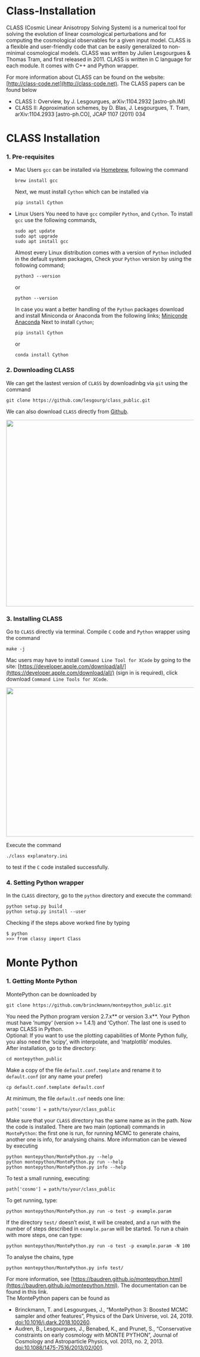 # Class-Installation

CLASS (Cosmic Linear Anisotropy Solving System) is a numerical tool for solving the evolution of linear cosmological perturbations and for computing the cosmological observables for a given input model. CLASS is a flexible and user-friendly code that can be easily generalized to non-minimal cosmological models. CLASS was written by Julien Lesgourgues & Thomas Tram, and first released in 2011. CLASS is written in C language for each module. It comes with C++ and Python wrapper. 

For more information about CLASS can be found on the website: [http://class-code.net](http://class-code.net). The CLASS papers can be found below

- CLASS I: Overview, by J. Lesgourgues, arXiv:1104.2932 [astro-ph.IM]
- CLASS II: Approximation schemes, by D. Blas, J. Lesgourgues, T. Tram, arXiv:1104.2933 [astro-ph.CO], JCAP 1107 (2011) 034


CLASS Installation 
==================
### 1. Pre-requisites
- Mac Users
  `gcc` can be installed via [Homebrew](https://brew.sh/), following the command
  ```Linux
  brew install gcc
  ```
  Next, we must install `Cython` which can be installed via
  ```Linux
  pip install Cython
  ```

- Linux Users
  You need to have `gcc` compiler `Python`, and `Cython`. To install `gcc` use the following commands,
  ```Linux
  sudo apt update
  sudo apt upgrade
  sudo apt install gcc
  ```

  Almost every Linux distribution comes with a version of `Python` included in the default system packages, Check your `Python` version by using the following command;
  ```Linux
  python3 --version
  ```
  or
  ```Linux
  python --version
  ```
  
  In case you want a better handling of the `Python` packages download and install Miniconda or Anaconda from the following links;
  [Miniconde](https://docs.anaconda.com/miniconda/)
  [Anaconda](https://www.anaconda.com/download)
  Next to install `Cython`;
  ```Linux
  pip install Cython
  ```
  or
  ```Linux
  conda install Cython
  ```
### 2. Downloading CLASS
  We can get the lastest version of `CLASS` by downloadinbg via `git` using the command
  ```Linux
  git clone https://github.com/lesgourg/class_public.git
  ```
  We can also download `CLASS` directly from [Github](https://github.com/).
  <p align="center">  
  <img src="https://github.com/user-attachments/assets/d21381d5-8094-45aa-9bf0-5260ea5dd80f" height="500px"  width="1000px"   align="center" >
  </p>

### 3. Installing CLASS
  Go to `CLASS` directly via terminal. Compile `C` code and `Python` wrapper using the command
  ```Linux
  make -j
  ```
  Mac users may have to install `Command Line Tool for XCode` by going to the site: [https://developer.apple.com/download/all/](https://developer.apple.com/download/all/) (sign in is required), click download `Command Line Tools for XCode`. 
  <p align="center">  
  <img src="https://github.com/user-attachments/assets/ba404089-ca72-4b7f-b4d0-961290975745" height="400px"  width="800px"   align="center" >
  </p>
  Execute the command
  
  ```Linux
  ./class explanatory.ini
  ```

  to test if the `C` code installed successfully.

### 4. Setting Python wrapper
  In the `CLASS` directory, go to the `python` directory and execute the command:
  ```Linux
  python setup.py build
  python setup.py install --user
  ```
  Checking if the steps above worked fine by typing
  ```Linux
  $ python
  >>> from classy import Class
  ```

Monte Python
==================
### 1. Getting Monte Python
  MontePython can be downloaded by
  ```Linux
  git clone https://github.com/brinckmann/montepython_public.git
  ```
  You need the Python program version 2.7.x** or version 3.x**. Your Python must have ‘numpy‘ (version >= 1.4.1) and ‘Cython’. The last one is used to wrap CLASS in Python. \
  Optional: If you want to use the plotting capabilities of Monte Python fully, you also need the ‘scipy’, with interpolate, and ‘matplotlib’ modules. \
  After installation, go to the directory:
  ```Linux
  cd montepython_public
  ```
  Make a copy of the file `default.conf.template` and rename it to `default.conf` (or any name your prefer)
  ```Linux
  cp default.conf.template default.conf
  ```
  At minimum, the file `default.cof` needs one line:
  ```Linux
  path['cosmo'] = path/to/your/class_public
  ```
  Make sure that your `CLASS` directory has the same name as in the path.
  Now the code is installed. There are two main (optional) commands in `MontePython`: the first one is run, for running MCMC to generate chains, another one is info, for analysing chains. More information can be viewed by executing
  ```Linux
  python montepython/MontePython.py --help
  python montepython/MontePython.py run --help
  python montepython/MontePython.py info --help
  ```
  To test a small running, executing:
  ```Linux
  path['cosmo'] = path/to/your/class_public
  ```
  To get running, type:
  ```Linux
  python montepython/MontePython.py run -o test -p example.param
  ```
  If the directory `test/` doesn’t exist, it will be created, and a run with the number of steps described in `example.param` will be started. To run a chain with more steps, one can type:
  ```Linux
  python montepython/MontePython.py run -o test -p example.param -N 100
  ```
  To analyse the chains, type
  ```Linux
  python montepython/MontePython.py info test/
  ```
  For more information, see [https://baudren.github.io/montepython.html](https://baudren.github.io/montepython.html). The documentation can be found in this link. \
  The MontePython papers can be found as
  - Brinckmann, T. and Lesgourgues, J., “MontePython 3: Boosted MCMC sampler and other features”, Physics of the Dark Universe, vol. 24, 2019. [doi:10.1016/j.dark.2018.100260](https://www.sciencedirect.com/science/article/abs/pii/S2212686418302309).
  - Audren, B., Lesgourgues, J., Benabed, K., and Prunet, S., “Conservative constraints on early cosmology with MONTE PYTHON”, Journal of Cosmology and Astroparticle Physics, vol. 2013, no. 2, 2013. [doi:10.1088/1475-7516/2013/02/001](https://iopscience.iop.org/article/10.1088/1475-7516/2013/02/001).

